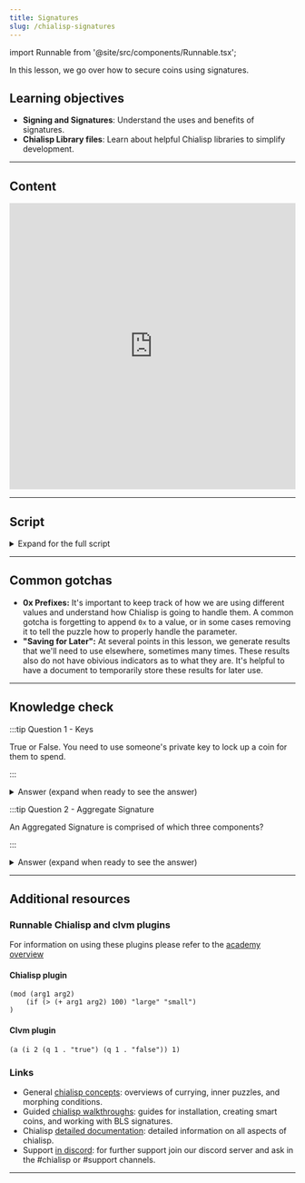```yaml
---
title: Signatures
slug: /chialisp-signatures
---
```


import Runnable from '@site/src/components/Runnable.tsx';

In this lesson, we go over how to secure coins using signatures.

## Learning objectives

- **Signing and Signatures**: Understand the uses and benefits of signatures.
- **Chialisp Library files**: Learn about helpful Chialisp libraries to simplify development.

---

## Content

<div class="videoWrapper">
<iframe width="100%" height="504" src="https://www.youtube.com/embed/zD1rhLKgc9Y" frameborder="0" allowfullscreen="allowfullscreen"></iframe>
</div>

---

## Script

<details>

<summary> Expand for the full script </summary>

00:00  
We created our first smart coin and secured it so that only someone with the correct password could spend it. In this video, we'll use a signature to secure our coin so that only the person with the correct signature will be able to spend the coin.

00:20  
So what is a signature? A digital signature allows you to sign a message with a private key. This message can then be verified by a recipient using your public key. Let's start with an example of signing a message and then verifying it.

00:40  
Run `chia keys sign --message` with the message `"hello" --hdpath m` then choose your wallet ID. This process will sign the message 'hello' with your private key. To verify this message we'll run `chia keys verify` enter the message, then the signature and the sender's public key. (`chia keys verify --message hello --signature [SIG] --public_key [PUB_KEY]`)

01:00  
So now that we know how signing works, let's create a coin that can be spent when given the correct signature. So in our chialisp file, let's define a module that takes two parameters. The first will be a public key that we'll curry in later. This will determine who is able to spend the coin.

01:20  
The second parameter will be the conditions that determine how the coin will be spent. Next, we'll include some libraries to make our code a bit easier to write. The first lets us use written condition codes rather than number codes, and the second is a library for tree hashing.

01:40  
To install these libraries, run this command in the terminal. `cdv clsp retrieve sha256tree condition-codes`. Back to our chialisp file, we'll define a combine statement with`c` and for the first parameter, create a list composed of the `AGG_SIG_ME` condition, our public key parameter and the conditions parameter run through the tree hashing library. (`(c (list AGG_SIG_ME PUBLIC_KEY (sha256tree conditions)) conditions)`)

02:00  
The second parameter in the combine statement will be the conditions that are passed into the program. So what does this do? Well the `AGG_SIG_ME` condition is a standard condition that signs a message with a public key. In this case we are currying in the key and the message is the tree hash of the conditions parameter.

02:20  
We do this so that the conditions cannot be modified by the farmer. So in order to spend the coin, the user must provide a solution that contains a list of conditions; or how they'd like to spend the coin; as well as a signature to show that they are the ones authorized to do so.

02:40  
For this example, we're going to create a solution that uses the `CREATE_COIN` condition to essentially unlock the value of the coin and send it back to our wallet. First, let's finish creating this coin. We'll get our master public key with `chia keys show` and curry that into our program. It's important to prefix the key with `0x` to show that it is a value.

03:00  
Now we'll get the puzzle reveal with `opc` and enter in the compiled code. Make sure to save this for later. And for the puzzle hash we'll run `opc -h` and enter the compiled code. We'll save this for later as well. We'll need to take the puzzle hash and encode it into an address. Run `cdv encode --prefix txch` and enter the puzzle hash.

03:20  
That gives us the puzzle address. Now we'll send an amount of chia to this address to lock it. And we'll check the status. Once confirmed, we'll be ready to spend it.

03:40  
To spend the coin, we'll need to create a spend bundle. Take a look at this outline. this should look familiar to the spend bundle we created in the previous video. We'll need four things, the coin record, the puzzle reveal which we already calculated, the solution we want to provide, and an aggregated signature to authorize our spend.

04:00  
To get the coin record, run `cdv rpc coinrecords --by puzzlehash` and enter the puzzle hash from earlier. Copy the coin object and paste it into the spend bundle template. Next we can enter the puzzle reveal we calculated earlier. For the solution, we're going to have to so some work.

04:20  
We'll use the standard condition `CREATE_COIN` to unlock the value of the coin and send it back to our wallet. To do that, we'll need our address which we can get with `chia wallet get address` and decode it to get the wallet address puzzle hash with `cdv decode` and our address.

04:40  
To craft the solution, we'll run this command where `51` is the `CREATE_COIN` condition code, our wallet address puzzle hash, and an amount in mojo. We can enter this response into the solution of our spend bundle.

05:00  
Finally, the aggregated signature. Remember that the message we are signing is the tree hash of our conditions; or our solution. So first, let's generate that hash. Next we'll also need the coin ID and the genesis challenge. The genesis challenge is a standard value for each network.

05:20  
You can find the appropriate challenge by entering `chia show -s` and searching for 'genesis challenge'. For the coin ID, we actually need the parent ID, the puzzle hash, and the amount which can all be found in the coin record we copied earlier.

05:40  
To get the coin ID, we'll run `cdv inspect -id coins` enter the parent ID, the puzzle hash, and the amount. (`cdv inspect -id coins --parent-id [PARENT_ID] --puzzle-hash [PUZZLE_HASH] --amount [AMOUNT]`) The `AGG_SIG_ME` condition expects the concatenation of the conditions treehash, coin ID, and genesis challenge, so run

06:00  
`concat` the conditions treehash, coin ID, and genesis challenge. Make sure to use the prefix `0x` to signify that these are values. Now let's sign this message and since we're NOT using it as a value, remember to remove the `0x` prefix this time.

06:20  
Now we can enter this signature into our spend bundle and push it. Run `cdv rpc pushtx spendbundle.json`. If your signature is incorrect, you'll get a failure message. Otherwise, congratulations! You've created a smart coin secured with a signature and spent it.

06:40  
So we've talked in this video about how signatures work, their importance, and how to implement them into a smart coin. Thanks so much for watching, I'll see you next time.

</details>

---

## Common gotchas

- **0x Prefixes:** It's important to keep track of how we are using different values and understand how Chialisp is going to handle them. A common gotcha is forgetting to append `0x` to a value, or in some cases removing it to tell the puzzle how to properly handle the parameter.
- **"Saving for Later":** At several points in this lesson, we generate results that we'll need to use elsewhere, sometimes many times. These results also do not have obivious indicators as to what they are. It's helpful to have a document to temporarily store these results for later use.

---

## Knowledge check

:::tip Question 1 - Keys

True or False. You need to use someone's private key to lock up a coin for them to spend.

:::

<details>

<summary> Answer (expand when ready to see the answer)  </summary>

False. You would use their public key. Private keys are to be kept secret and never revealed to anyone.

</details>

:::tip Question 2 - Aggregate Signature

An Aggregated Signature is comprised of which three components?

:::

<details>

<summary> Answer (expand when ready to see the answer) </summary>

The `AGG_SIG_ME` condition expects a concatenated value of the following:

1. The conditions treehash.
2. The coin ID.
3. The genesis challenge.

</details>

---

## Additional resources

### Runnable Chialisp and clvm plugins

For information on using these plugins please refer to the [academy overview](/academy-overview#runnable-chialisp-and-clvm-plugins)

#### Chialisp plugin

<Runnable flavor='chialisp' input='(10 99)'>

```chialisp
(mod (arg1 arg2)
    (if (> (+ arg1 arg2) 100) "large" "small")
)
```

</Runnable>

#### Clvm plugin

<Runnable flavor='clvm' input='(1)'>

```chialisp
(a (i 2 (q 1 . "true") (q 1 . "false")) 1)
```

</Runnable>

### Links

- General [chialisp concepts](https://docs.chia.net/guides/chialisp-concepts): overviews of currying, inner puzzles, and morphing conditions.
- Guided [chialisp walkthroughs](https://docs.chia.net/guides/): guides for installation, creating smart coins, and working with BLS signatures.
- Chialisp [detailed documentation](https://chialisp.com/): detailed information on all aspects of chialisp.
- Support [in discord](https://discord.gg/chia): for further support join our discord server and ask in the #chialisp or #support channels.

---
